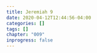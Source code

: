 ```yaml
---
title: Jeremiah 9
date: 2020-04-12T12:44:56-04:00
categories: []
tags: []
chapter: "009"
inprogress: false
---
```


